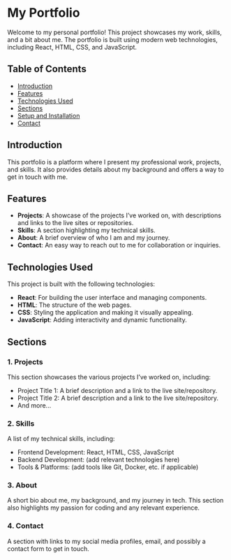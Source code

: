 # My Portfolio

Welcome to my personal portfolio! This project showcases my work, skills, and a bit about me. The portfolio is built using modern web technologies, including React, HTML, CSS, and JavaScript.

## Table of Contents
- [Introduction](#introduction)
- [Features](#features)
- [Technologies Used](#technologies-used)
- [Sections](#sections)
- [Setup and Installation](#setup-and-installation)
- [Contact](#contact)

## Introduction

This portfolio is a platform where I present my professional work, projects, and skills. It also provides details about my background and offers a way to get in touch with me.

## Features

- **Projects**: A showcase of the projects I’ve worked on, with descriptions and links to the live sites or repositories.
- **Skills**: A section highlighting my technical skills.
- **About**: A brief overview of who I am and my journey.
- **Contact**: An easy way to reach out to me for collaboration or inquiries.

## Technologies Used

This project is built with the following technologies:

- **React**: For building the user interface and managing components.
- **HTML**: The structure of the web pages.
- **CSS**: Styling the application and making it visually appealing.
- **JavaScript**: Adding interactivity and dynamic functionality.

## Sections

### 1. Projects

This section showcases the various projects I’ve worked on, including:
- Project Title 1: A brief description and a link to the live site/repository.
- Project Title 2: A brief description and a link to the live site/repository.
- And more...

### 2. Skills

A list of my technical skills, including:
- Frontend Development: React, HTML, CSS, JavaScript
- Backend Development: (add relevant technologies here)
- Tools & Platforms: (add tools like Git, Docker, etc. if applicable)

### 3. About

A short bio about me, my background, and my journey in tech. This section also highlights my passion for coding and any relevant experience.

### 4. Contact

A section with links to my social media profiles, email, and possibly a contact form to get in touch.

